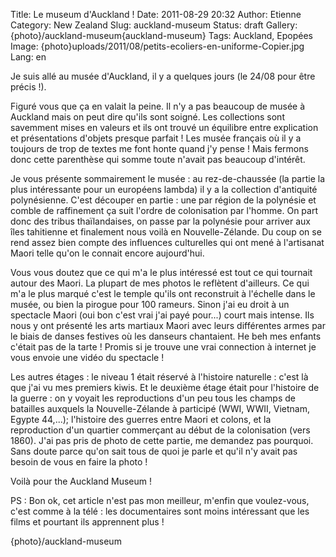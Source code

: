 Title: Le museum d'Auckland !
Date: 2011-08-29 20:32
Author: Etienne
Category: New Zealand
Slug: auckland-museum
Status: draft
Gallery: {photo}/auckland-museum{auckland-museum}
Tags: Auckland, Epopées
Image: {photo}uploads/2011/08/petits-ecoliers-en-uniforme-Copier.jpg
Lang: en

Je suis allé au musée d'Auckland, il y a quelques jours (le 24/08 pour
être précis !).

Figuré vous que ça en valait la peine. Il n'y a pas beaucoup de musée à
Auckland mais on peut dire qu'ils sont soigné. Les collections sont
savemment mises en valeurs et ils ont trouvé un équilibre entre
explication et présentations d'objets presque parfait ! Les musée
français où il y a toujours de trop de textes me font honte quand j'y
pense ! Mais fermons donc cette parenthèse qui somme toute n'avait pas
beaucoup d'intérêt.

Je vous présente sommairement le musée : au rez-de-chaussée (la partie
la plus intéressante pour un européens lambda) il y a la collection
d'antiquité polynésienne. C'est découper en partie : une par région de
la polynésie et comble de raffinement ça suit l'ordre de colonisation
par l'homme. On part donc des tribus thaïlandaises, on passe par la
polynésie pour arriver aux îles tahitienne et finalement nous voilà en
Nouvelle-Zélande. Du coup on se rend assez bien compte des influences
culturelles qui ont mené à l'artisanat Maori telle qu'on le connait
encore aujourd'hui.

Vous vous doutez que ce qui m'a le plus intéressé est tout ce qui
tournait autour des Maori. La plupart de mes photos le reflètent
d'ailleurs. Ce qui m'a le plus marqué c'est le temple qu'ils ont
reconstruit à l'échelle dans le musée, ou bien la pirogue pour 100
rameurs. Sinon j'ai eu droit à un spectacle Maori (oui bon c'est vrai
j'ai payé pour...) court mais intense. Ils nous y ont présenté les arts
martiaux Maori avec leurs différentes armes par le biais de danses
festives où les danseurs chantaient. He beh mes enfants c'était pas de
la tarte ! Promis si je trouve une vrai connection à internet je vous
envoie une vidéo du spectacle !

Les autres étages : le niveau 1 était réservé à l'histoire naturelle :
c'est là que j'ai vu mes premiers kiwis. Et le deuxième étage était pour
l'histoire de la guerre : on y voyait les reproductions d'un peu tous
les champs de batailles auxquels la Nouvelle-Zélande à participé (WWI,
WWII, Vietnam, Egypte 44,...); l'histoire des guerres entre Maori et
colons, et la reproduction d'un quartier commerçant au début de la
colonisation (vers 1860). J'ai pas pris de photo de cette partie, me
demandez pas pourquoi. Sans doute parce qu'on sait tous de quoi je parle
et qu'il n'y avait pas besoin de vous en faire la photo !

Voilà pour the Auckland Museum !

PS : Bon ok, cet article n'est pas mon meilleur, m'enfin que
voulez-vous, c'est comme à la télé : les documentaires sont moins
intéressant que les films et pourtant ils apprennent plus !

{photo}/auckland-museum
